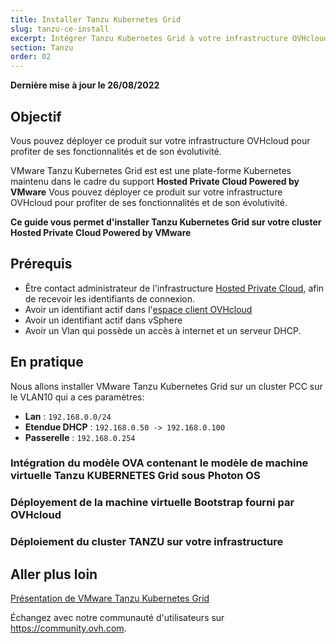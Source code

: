 ```yaml
---
title: Installer Tanzu Kubernetes Grid
slug: tanzu-ce-install
excerpt: Intégrer Tanzu Kubernetes Grid à votre infrastructure OVHcloud
section: Tanzu
order: 02
---
```


**Dernière mise à jour le 26/08/2022**

## Objectif


Vous pouvez déployer ce produit sur votre infrastructure OVHcloud pour profiter de ses fonctionnalités et de son évolutivité.

VMware Tanzu Kubernetes Grid est est une plate-forme Kubernetes maintenu dans le cadre du support **Hosted Private Cloud Powered by VMware**
Vous pouvez déployer ce produit sur votre infrastructure OVHcloud pour profiter de ses fonctionnalités et de son évolutivité.

**Ce guide vous permet d'installer Tanzu Kubernetes Grid sur votre cluster Hosted Private Cloud Powered by VMware**

## Prérequis

- Être contact administrateur de l'infrastructure [Hosted Private Cloud](https://www.ovhcloud.com/fr/enterprise/products/hosted-private-cloud/), afin de recevoir les identifiants de connexion.
- Avoir un identifiant actif dans l'[espace client OVHcloud](https://www.ovh.com/auth/?action=gotomanager&from=https://www.ovh.com/fr/&ovhSubsidiary=fr)
- Avoir un identifiant actif dans vSphere
- Avoir un Vlan qui possède un accès à internet et un serveur DHCP.

## En pratique

Nous allons installer VMware Tanzu Kubernetes Grid sur un cluster PCC sur le VLAN10 qui a ces paramètres:

* **Lan** : `192.168.0.0/24`
* **Etendue DHCP** : `192.168.0.50 -> 192.168.0.100`
* **Passerelle** : `192.168.0.254`

### Intégration du modèle OVA contenant le modèle de machine virtuelle **Tanzu KUBERNETES Grid** sous **Photon OS**

### Déployement de la machine virtuelle **Bootstrap** fourni par OVHcloud

### Déploiement du cluster TANZU sur votre infrastructure 


## Aller plus loin

[Présentation de VMware Tanzu Kubernetes Grid](https://tanzu.vmware.com/kubernetes-grid)

Échangez avec notre communauté d'utilisateurs sur <https://community.ovh.com>.
